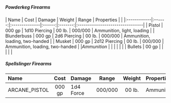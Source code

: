 
##### Powderkeg Firearms
| Name        | Cost   | Damage        | Weight | Range   | Properties                      |                                 |
|:------------|:------:|:--------------|:------:|:-------:|:--------------------------------|
| Pistol      | 000 gp | 1d10 Piercing | 00 lb. | 000/000 | Ammunition, light, loading      |
| Blunderbuss | 000 gp | 2d6  Piercing | 00 lb. | 000/000 | Ammunition, loading, two-handed |
| Musket      | 000 gp | 2d12 Piercing | 00 lb. | 000/000 | Ammunition, loading, two-handed |
|*Ammunition*   |        |               |        |         |                                 |
| Bullets     |  00 gp |               |        |         |                                 |



##### Spellslinger Firearms
| Name          | Cost   | Damage    | Range  | Weight | Properties |
|:--------------|:------:|:----------|:------:|:------:|:-----------|
| ARCANE_PISTOL | 000 gp | 1d4 Force | 000/000| 00 lb. | Ammunition |
